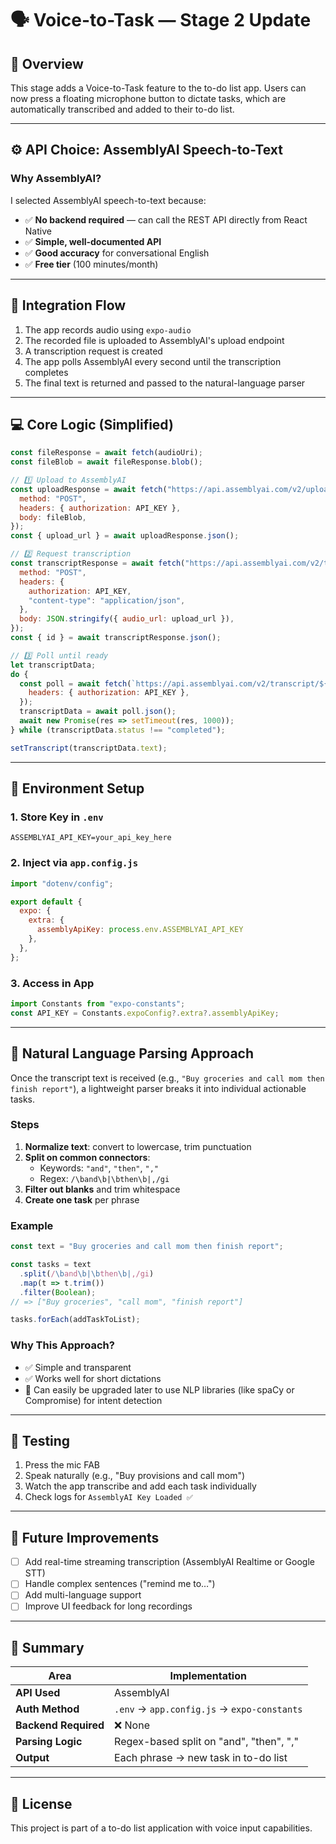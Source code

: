 # 🗣️ Voice-to-Task — Stage 2 Update

## 🎯 Overview

This stage adds a Voice-to-Task feature to the to-do list app. Users can now press a floating microphone button to dictate tasks, which are automatically transcribed and added to their to-do list.

---

## ⚙️ API Choice: AssemblyAI Speech-to-Text

### Why AssemblyAI?

I selected AssemblyAI speech-to-text because:

- ✅ **No backend required** — can call the REST API directly from React Native
- ✅ **Simple, well-documented API**
- ✅ **Good accuracy** for conversational English
- ✅ **Free tier** (100 minutes/month)

---

## 🔄 Integration Flow

1. The app records audio using `expo-audio`
2. The recorded file is uploaded to AssemblyAI's upload endpoint
3. A transcription request is created
4. The app polls AssemblyAI every second until the transcription completes
5. The final text is returned and passed to the natural-language parser

---

## 💻 Core Logic (Simplified)

```javascript
const fileResponse = await fetch(audioUri);
const fileBlob = await fileResponse.blob();

// 1️⃣ Upload to AssemblyAI
const uploadResponse = await fetch("https://api.assemblyai.com/v2/upload", {
  method: "POST",
  headers: { authorization: API_KEY },
  body: fileBlob,
});
const { upload_url } = await uploadResponse.json();

// 2️⃣ Request transcription
const transcriptResponse = await fetch("https://api.assemblyai.com/v2/transcript", {
  method: "POST",
  headers: {
    authorization: API_KEY,
    "content-type": "application/json",
  },
  body: JSON.stringify({ audio_url: upload_url }),
});
const { id } = await transcriptResponse.json();

// 3️⃣ Poll until ready
let transcriptData;
do {
  const poll = await fetch(`https://api.assemblyai.com/v2/transcript/${id}`, {
    headers: { authorization: API_KEY },
  });
  transcriptData = await poll.json();
  await new Promise(res => setTimeout(res, 1000));
} while (transcriptData.status !== "completed");

setTranscript(transcriptData.text);
```

---

## 🔐 Environment Setup

### 1. Store Key in `.env`

```env
ASSEMBLYAI_API_KEY=your_api_key_here
```

### 2. Inject via `app.config.js`

```javascript
import "dotenv/config";

export default {
  expo: {
    extra: { 
      assemblyApiKey: process.env.ASSEMBLYAI_API_KEY 
    },
  },
};
```

### 3. Access in App

```javascript
import Constants from "expo-constants";
const API_KEY = Constants.expoConfig?.extra?.assemblyApiKey;
```

---

## 🧠 Natural Language Parsing Approach

Once the transcript text is received (e.g., `"Buy groceries and call mom then finish report"`), a lightweight parser breaks it into individual actionable tasks.

### Steps

1. **Normalize text**: convert to lowercase, trim punctuation
2. **Split on common connectors**:
   - Keywords: `"and"`, `"then"`, `","`
   - Regex: `/\band\b|\bthen\b|,/gi`
3. **Filter out blanks** and trim whitespace
4. **Create one task** per phrase

### Example

```javascript
const text = "Buy groceries and call mom then finish report";

const tasks = text
  .split(/\band\b|\bthen\b|,/gi)
  .map(t => t.trim())
  .filter(Boolean);
// => ["Buy groceries", "call mom", "finish report"]

tasks.forEach(addTaskToList);
```

### Why This Approach?

- ✅ Simple and transparent
- ✅ Works well for short dictations
- 🧩 Can easily be upgraded later to use NLP libraries (like spaCy or Compromise) for intent detection

---

## 🧪 Testing

1. Press the mic FAB
2. Speak naturally (e.g., "Buy provisions and call mom")
3. Watch the app transcribe and add each task individually
4. Check logs for `AssemblyAI Key Loaded ✅`

---

## 🧱 Future Improvements

- [ ] Add real-time streaming transcription (AssemblyAI Realtime or Google STT)
- [ ] Handle complex sentences ("remind me to…")
- [ ] Add multi-language support
- [ ] Improve UI feedback for long recordings

---

## 💬 Summary

| Area | Implementation |
|------|----------------|
| **API Used** | AssemblyAI |
| **Auth Method** | `.env` → `app.config.js` → `expo-constants` |
| **Backend Required** | ❌ None |
| **Parsing Logic** | Regex-based split on "and", "then", "," |
| **Output** | Each phrase → new task in to-do list |

---

## 📝 License

This project is part of a to-do list application with voice input capabilities.